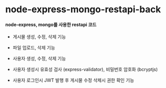 # node-express-mongo-restapi-back
#### node-express, mongo를 사용한 restapi 코드
- 게시물 생성, 수정, 삭제 기능

-  파일 업로드, 삭제 기능

- 사용자 생성, 수정, 삭제 기능

- 사용자 생성시 유효성 검사 (express-validator), 비밀번호 암호화 
(bcryptjs)
- 사용자 로그인시 JWT 발행 후 게시물 수정 삭제시 권한 확인 기능

